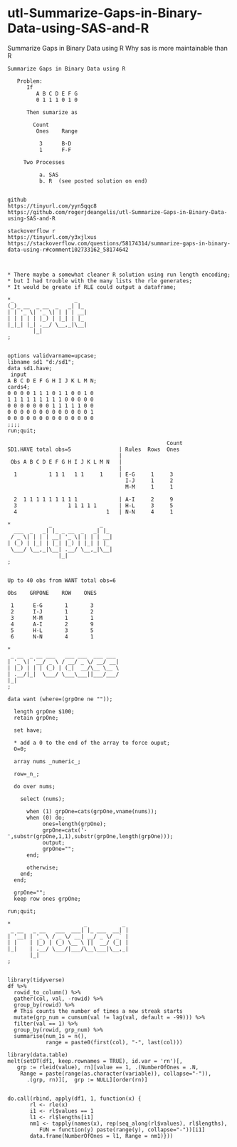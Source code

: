 # utl-Summarize-Gaps-in-Binary-Data-using-SAS-and-R
Summarize Gaps in Binary Data using R 
    Why sas is more maintainable than R                                                                                
                                                                                                                       
    Summarize Gaps in Binary Data using R                                                                              
                                                                                                                       
       Problem:                                                                                                        
          If                                                                                                           
             A B C D E F G                                                                                             
             0 1 1 1 0 1 0                                                                                             
                                                                                                                       
          Then sumarize as                                                                                             
                                                                                                                       
            Count                                                                                                      
             Ones    Range                                                                                             
                                                                                                                       
              3      B-D                                                                                               
              1      F-F                                                                                               
                                                                                                                       
         Two Processes                                                                                                 
                                                                                                                       
              a. SAS                                                                                                   
              b. R  (see posted solution on end)                                                                       
                                                                                                                       
                                                                                                                       
    github                                                                                                             
    https://tinyurl.com/yyn5qqc8                                                                                       
    https://github.com/rogerjdeangelis/utl-Summarize-Gaps-in-Binary-Data-using-SAS-and-R                               
                                                                                                                       
    stackoverflow r                                                                                                    
    https://tinyurl.com/y3xjlxus                                                                                       
    https://stackoverflow.com/questions/58174314/summarize-gaps-in-binary-data-using-r#comment102733162_58174642       
                                                                                                                       
                                                                                                                       
                                                                                                                       
    * There maybe a somewhat cleaner R solution using run length encoding;                                             
    * but I had trouble with the many lists the rle generates;                                                         
    * It would be greate if RLE could output a dataframe;                                                              
                                                                                                                       
    *_                   _                                                                                             
    (_)_ __  _ __  _   _| |_                                                                                           
    | | '_ \| '_ \| | | | __|                                                                                          
    | | | | | |_) | |_| | |_                                                                                           
    |_|_| |_| .__/ \__,_|\__|                                                                                          
            |_|                                                                                                        
    ;                                                                                                                  
                                                                                                                       
                                                                                                                       
    options validvarname=upcase;                                                                                       
    libname sd1 "d:/sd1";                                                                                              
    data sd1.have;                                                                                                     
     input                                                                                                             
    A B C D E F G H I J K L M N;                                                                                       
    cards4;                                                                                                            
    0 0 0 0 1 1 1 0 1 1 0 0 1 0                                                                                        
    1 1 1 1 1 1 1 1 1 0 0 0 0 0                                                                                        
    0 0 0 0 0 0 0 1 1 1 1 1 0 0                                                                                        
    0 0 0 0 0 0 0 0 0 0 0 0 0 1                                                                                        
    0 0 0 0 0 0 0 0 0 0 0 0 0 0                                                                                        
    ;;;;                                                                                                               
    run;quit;                                                                                                          
                                                                                                                       
                                                      Count                                                            
    SD1.HAVE total obs=5               | Rules  Rows  Ones                                                             
                                       |                                                                               
     Obs A B C D E F G H I J K L M N   |                                                                               
                                       |                                                                               
      1          1 1 1   1 1     1     | E-G     1     3                                                               
                                         I-J     1     2                                                               
                                         M-M     1     1                                                               
                                                                                                                       
      2  1 1 1 1 1 1 1 1 1             | A-I     2     9                                                               
      3                1 1 1 1 1       | H-L     3     5                                                               
      4                            1   | N-N     4     1                                                               
                                                                                                                       
    *            _               _                                                                                     
      ___  _   _| |_ _ __  _   _| |_                                                                                   
     / _ \| | | | __| '_ \| | | | __|                                                                                  
    | (_) | |_| | |_| |_) | |_| | |_                                                                                   
     \___/ \__,_|\__| .__/ \__,_|\__|                                                                                  
                    |_|                                                                                                
    ;                                                                                                                  
                                                                                                                       
                                                                                                                       
    Up to 40 obs from WANT total obs=6                                                                                 
                                                                                                                       
    Obs    GRPONE    ROW    ONES                                                                                       
                                                                                                                       
     1      E-G       1       3                                                                                        
     2      I-J       1       2                                                                                        
     3      M-M       1       1                                                                                        
     4      A-I       2       9                                                                                        
     5      H-L       3       5                                                                                        
     6      N-N       4       1                                                                                        
                                                                                                                       
    *                                                                                                                  
     _ __  _ __ ___   ___ ___  ___ ___                                                                                 
    | '_ \| '__/ _ \ / __/ _ \/ __/ __|                                                                                
    | |_) | | | (_) | (_|  __/\__ \__ \                                                                                
    | .__/|_|  \___/ \___\___||___/___/                                                                                
    |_|                                                                                                                
    ;                                                                                                                  
                                                                                                                       
    data want (where=(grpOne ne ""));                                                                                  
                                                                                                                       
      length grpOne $100;                                                                                              
      retain grpOne;                                                                                                   
                                                                                                                       
      set have;                                                                                                        
                                                                                                                       
      * add a 0 to the end of the array to force ouput;                                                                
      O=0;                                                                                                             
                                                                                                                       
      array nums _numeric_;                                                                                            
                                                                                                                       
      row=_n_;                                                                                                         
                                                                                                                       
      do over nums;                                                                                                    
                                                                                                                       
        select (nums);                                                                                                 
                                                                                                                       
          when (1) grpOne=cats(grpOne,vname(nums));                                                                    
          when (0) do;                                                                                                 
               ones=length(grpOne);                                                                                    
               grpOne=catx('-',substr(grpOne,1,1),substr(grpOne,length(grpOne)));                                      
               output;                                                                                                 
               grpOne="";                                                                                              
          end;                                                                                                         
                                                                                                                       
          otherwise;                                                                                                   
        end;                                                                                                           
      end;                                                                                                             
                                                                                                                       
      grpOne="";                                                                                                       
      keep row ones grpOne;                                                                                            
                                                                                                                       
    run;quit;                                                                                                          
                                                                                                                       
    *                       _           _                                                                              
     _ __   _ __   ___  ___| |_ ___  __| |                                                                             
    | '__| | '_ \ / _ \/ __| __/ _ \/ _` |                                                                             
    | |    | |_) | (_) \__ \ ||  __/ (_| |                                                                             
    |_|    | .__/ \___/|___/\__\___|\__,_|                                                                             
           |_|                                                                                                         
    ;                                                                                                                  
                                                                                                                       
                                                                                                                       
    library(tidyverse)                                                                                                 
    df %>%                                                                                                             
      rowid_to_column() %>%                                                                                            
      gather(col, val, -rowid) %>%                                                                                     
      group_by(rowid) %>%                                                                                              
      # This counts the number of times a new streak starts                                                            
      mutate(grp_num = cumsum(val != lag(val, default = -99))) %>%                                                     
      filter(val == 1) %>%                                                                                             
      group_by(rowid, grp_num) %>%                                                                                     
      summarise(num_1s = n(),                                                                                          
                range = paste0(first(col), "-", last(col)))                                                            
                                                                                                                       
    library(data.table)                                                                                                
    melt(setDT(df1, keep.rownames = TRUE), id.var = 'rn')[,                                                            
       grp := rleid(value), rn][value == 1, .(NumberOfOnes = .N,                                                       
        Range = paste(range(as.character(variable)), collapse="-")),                                                   
          .(grp, rn)][,  grp := NULL][order(rn)]                                                                       
                                                                                                                       
                                                                                                                       
    do.call(rbind, apply(df1, 1, function(x) {                                                                         
           rl <- rle(x)                                                                                                
           i1 <- rl$values == 1                                                                                        
           l1 <- rl$lengths[i1]                                                                                        
           nm1 <- tapply(names(x), rep(seq_along(rl$values), rl$lengths),                                              
              FUN = function(y) paste(range(y), collapse="-"))[i1]                                                     
           data.frame(NumberOfOnes = l1, Range = nm1)}))                                                               
                                                                                                                       
                                                                                                                       
                                                                                                                       
                                                                                                                       
